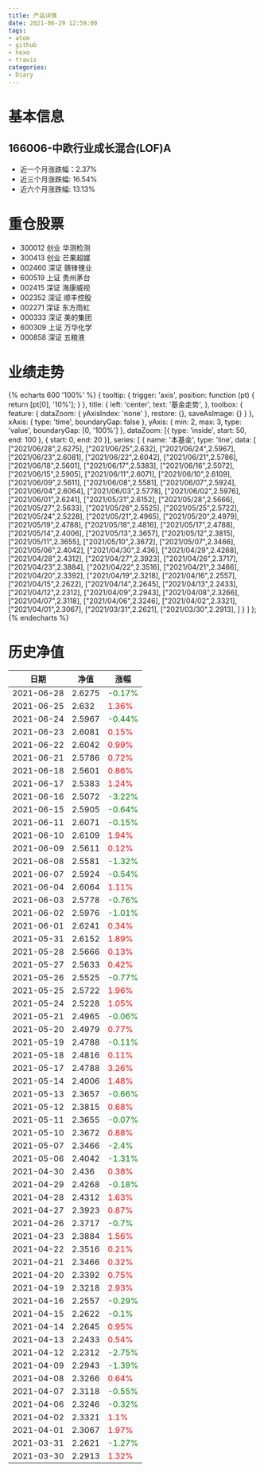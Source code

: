 ```yaml
---
title: 产品详情
date: 2021-06-29 12:59:00
tags:
- atom
- github
- hexo
- travis
categories:
- Diary
---
```


# 基本信息
## 166006-中欧行业成长混合(LOF)A
- 近一个月涨跌幅：2.37%
- 近三个月涨跌幅: 16.54%
- 近六个月涨跌幅: 13.13%

# 重仓股票
- 300012 创业 华测检测
- 300413 创业 芒果超媒
- 002460 深证 赣锋锂业
- 600519 上证 贵州茅台
- 002415 深证 海康威视
- 002352 深证 顺丰控股
- 002271 深证 东方雨虹
- 000333 深证 美的集团
- 600309 上证 万华化学
- 000858 深证 五粮液
# 业绩走势

{% echarts 600 '100%' %}
{
  tooltip: {
        trigger: 'axis',
        position: function (pt) {
            return [pt[0], '10%'];
        }
    },
    title: {
        left: 'center',
        text: '基金走势',
    },
    toolbox: {
        feature: {
            dataZoom: {
                yAxisIndex: 'none'
            },
            restore: {},
            saveAsImage: {}
        }
    },
    xAxis: {
        type: 'time',
        boundaryGap: false
    },
    yAxis: {
        min: 2,
        max: 3,
        type: 'value',
        boundaryGap: [0, '100%']
    },
    dataZoom: [{
        type: 'inside',
        start: 50,
        end: 100
    }, {
        start: 0,
        end: 20
    }],
    series: [
        {
            name: '本基金',
            type: 'line',
            data: [
["2021/06/28",2.6275],
["2021/06/25",2.632],
["2021/06/24",2.5967],
["2021/06/23",2.6081],
["2021/06/22",2.6042],
["2021/06/21",2.5786],
["2021/06/18",2.5601],
["2021/06/17",2.5383],
["2021/06/16",2.5072],
["2021/06/15",2.5905],
["2021/06/11",2.6071],
["2021/06/10",2.6109],
["2021/06/09",2.5611],
["2021/06/08",2.5581],
["2021/06/07",2.5924],
["2021/06/04",2.6064],
["2021/06/03",2.5778],
["2021/06/02",2.5976],
["2021/06/01",2.6241],
["2021/05/31",2.6152],
["2021/05/28",2.5666],
["2021/05/27",2.5633],
["2021/05/26",2.5525],
["2021/05/25",2.5722],
["2021/05/24",2.5228],
["2021/05/21",2.4965],
["2021/05/20",2.4979],
["2021/05/19",2.4788],
["2021/05/18",2.4816],
["2021/05/17",2.4788],
["2021/05/14",2.4006],
["2021/05/13",2.3657],
["2021/05/12",2.3815],
["2021/05/11",2.3655],
["2021/05/10",2.3672],
["2021/05/07",2.3466],
["2021/05/06",2.4042],
["2021/04/30",2.436],
["2021/04/29",2.4268],
["2021/04/28",2.4312],
["2021/04/27",2.3923],
["2021/04/26",2.3717],
["2021/04/23",2.3884],
["2021/04/22",2.3516],
["2021/04/21",2.3466],
["2021/04/20",2.3392],
["2021/04/19",2.3218],
["2021/04/16",2.2557],
["2021/04/15",2.2622],
["2021/04/14",2.2645],
["2021/04/13",2.2433],
["2021/04/12",2.2312],
["2021/04/09",2.2943],
["2021/04/08",2.3266],
["2021/04/07",2.3118],
["2021/04/06",2.3246],
["2021/04/02",2.3321],
["2021/04/01",2.3067],
["2021/03/31",2.2621],
["2021/03/30",2.2913],
]
        }
    ]
};
{% endecharts %}

# 历史净值

| 日期 | 净值 | 涨幅 |
| --- | --- | --- |
|2021-06-28|2.6275|<font color=green>-0.17%</font>|
|2021-06-25|2.632|<font color=red>1.36%</font>|
|2021-06-24|2.5967|<font color=green>-0.44%</font>|
|2021-06-23|2.6081|<font color=red>0.15%</font>|
|2021-06-22|2.6042|<font color=red>0.99%</font>|
|2021-06-21|2.5786|<font color=red>0.72%</font>|
|2021-06-18|2.5601|<font color=red>0.86%</font>|
|2021-06-17|2.5383|<font color=red>1.24%</font>|
|2021-06-16|2.5072|<font color=green>-3.22%</font>|
|2021-06-15|2.5905|<font color=green>-0.64%</font>|
|2021-06-11|2.6071|<font color=green>-0.15%</font>|
|2021-06-10|2.6109|<font color=red>1.94%</font>|
|2021-06-09|2.5611|<font color=red>0.12%</font>|
|2021-06-08|2.5581|<font color=green>-1.32%</font>|
|2021-06-07|2.5924|<font color=green>-0.54%</font>|
|2021-06-04|2.6064|<font color=red>1.11%</font>|
|2021-06-03|2.5778|<font color=green>-0.76%</font>|
|2021-06-02|2.5976|<font color=green>-1.01%</font>|
|2021-06-01|2.6241|<font color=red>0.34%</font>|
|2021-05-31|2.6152|<font color=red>1.89%</font>|
|2021-05-28|2.5666|<font color=red>0.13%</font>|
|2021-05-27|2.5633|<font color=red>0.42%</font>|
|2021-05-26|2.5525|<font color=green>-0.77%</font>|
|2021-05-25|2.5722|<font color=red>1.96%</font>|
|2021-05-24|2.5228|<font color=red>1.05%</font>|
|2021-05-21|2.4965|<font color=green>-0.06%</font>|
|2021-05-20|2.4979|<font color=red>0.77%</font>|
|2021-05-19|2.4788|<font color=green>-0.11%</font>|
|2021-05-18|2.4816|<font color=red>0.11%</font>|
|2021-05-17|2.4788|<font color=red>3.26%</font>|
|2021-05-14|2.4006|<font color=red>1.48%</font>|
|2021-05-13|2.3657|<font color=green>-0.66%</font>|
|2021-05-12|2.3815|<font color=red>0.68%</font>|
|2021-05-11|2.3655|<font color=green>-0.07%</font>|
|2021-05-10|2.3672|<font color=red>0.88%</font>|
|2021-05-07|2.3466|<font color=green>-2.4%</font>|
|2021-05-06|2.4042|<font color=green>-1.31%</font>|
|2021-04-30|2.436|<font color=red>0.38%</font>|
|2021-04-29|2.4268|<font color=green>-0.18%</font>|
|2021-04-28|2.4312|<font color=red>1.63%</font>|
|2021-04-27|2.3923|<font color=red>0.87%</font>|
|2021-04-26|2.3717|<font color=green>-0.7%</font>|
|2021-04-23|2.3884|<font color=red>1.56%</font>|
|2021-04-22|2.3516|<font color=red>0.21%</font>|
|2021-04-21|2.3466|<font color=red>0.32%</font>|
|2021-04-20|2.3392|<font color=red>0.75%</font>|
|2021-04-19|2.3218|<font color=red>2.93%</font>|
|2021-04-16|2.2557|<font color=green>-0.29%</font>|
|2021-04-15|2.2622|<font color=green>-0.1%</font>|
|2021-04-14|2.2645|<font color=red>0.95%</font>|
|2021-04-13|2.2433|<font color=red>0.54%</font>|
|2021-04-12|2.2312|<font color=green>-2.75%</font>|
|2021-04-09|2.2943|<font color=green>-1.39%</font>|
|2021-04-08|2.3266|<font color=red>0.64%</font>|
|2021-04-07|2.3118|<font color=green>-0.55%</font>|
|2021-04-06|2.3246|<font color=green>-0.32%</font>|
|2021-04-02|2.3321|<font color=red>1.1%</font>|
|2021-04-01|2.3067|<font color=red>1.97%</font>|
|2021-03-31|2.2621|<font color=green>-1.27%</font>|
|2021-03-30|2.2913|<font color=red>1.32%</font>|
